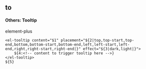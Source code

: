 ## to
#### Others: Tooltip
element-plus <el-tooltip>
```
<el-tooltip content="$1" placement="${2|top,top-start,top-end,bottom,bottom-start,bottom-end,left,left-start,left-end,right,right-start,right-end|}" effect="${3|dark,light|}">
	${4:<!-- content to trigger tooltip here -->}
</el-tooltip>
${5}
```